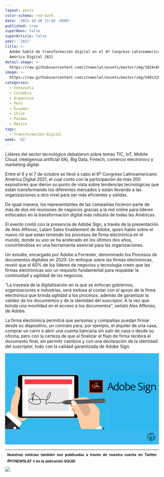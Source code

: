 ```yaml
---
layout: posts
color-schema: red-dark
date: '2021-10-20 11:49 -0500'
published: true
superNews: false
superArticle: false
year: '2021'
title: >-
  Adobe habló de transformación digital en el 6º Congreso Latinoamericano
  América Digital 2021
detail-image: >-
  https://raw.githubusercontent.com/itnewslat/assets/master/img/1024x680/adobe-sign-g.jpg
image: >-
  https://raw.githubusercontent.com/itnewslat/assets/master/img/540x320/adobe-sign-p.jpg
categories:
  - Venezuela
  - Colombia
  - Argentina
  - Perú
  - Ecuador
  - Chile
  - Panama
  - Mexico
tags:
  - Transformación Digital
week: '42'
---
```

Líderes del sector tecnológico debatieron sobre temas TIC, IoT, Mobile Cloud, inteligencia artificial (IA), Big Data, Fintech, comercio electrónico y marketing digital.

Entre el 6 y el 7 de octubre se llevó a cabo el 6º Congreso Latinoamericano América Digital 2021, el cual contó con la participación de más 200 expositores que dieron su punto de vista sobre tendencias tecnológicas que están transformando los diferentes mercados y están llevando a las organizaciones a otro nivel para ser más eficientes y sólidas.

De igual manera, los representantes de las compañías hicieron parte de más de dos mil reuniones de negocios gracias a la red online para líderes enfocados en la transformación digital más robusta de todas las Américas.

El evento contó con la presencia de Adobe Sign, a través de la presentación de Alex Affonso, Latam Sales Enablement de Adobe, quien habló sobre el nuevo rol que están teniendo los procesos de firma electrónica en el mundo, donde su uso se ha acelerado en los últimos dos años, convirtiéndose en una herramienta esencial para las organizaciones.

Un estudio, encargado por Adobe a Forrester, denominado los Procesos de documentos digitales en 2020: Un enfoque sobre las firmas electrónicas, reveló que el 60% de los líderes de negocios y tecnología creen que las firmas electrónicas son un requisito fundamental para respaldar la continuidad y agilidad de los negocios.

“La travesía de la digitalización en la que se enfocan gobiernos, organizaciones e industrias, será exitosa al contar con el apoyo de la firma electrónica que brinda agilidad a los procesos, además de garantizar la validez de los documentos y de la identidad del suscriptor. A la vez que brinda una movilidad en el acceso a los documentos”, señaló Alex Affonso, de Adobe. 

La firma electrónica permitirá que personas y compañías puedan firmar desde su dispositivo, un contrato para, por ejemplo, el alquiler de una casa, comprar un carro o abrir una cuenta bancaria sin salir de casa o desde su oficina, pero con la certeza de que al finalizar el flujo de firma recibirá el documento final, sin permitir cambios y con una declaración de la identidad del suscriptor, todo con la calidad garantizada de Adobe Sign.

![](https://raw.githubusercontent.com/itnewslat/assets/master/img/540x320/adobe-sign-p.jpg)

<table style="height: 42px;" width="569">
<tbody>
<tr>
<td style="text-align: justify;"><sub><strong>Nuestras noticias también son publicadas a través de nuestra cuenta en Twitter <a href="https://twitter.com/itnewslat?lang=es">@ITNEWSLAT</a> y en la aplicación <a href="https://squidapp.co/en/">SQUID</a></strong></sub></td>
</tr>
</tbody>
</table>

<img src="https://tracker.metricool.com/c3po.jpg?hash=56f88a41e39ab42c063cc51676587a04"/>